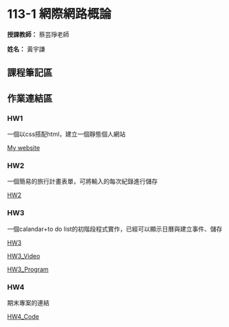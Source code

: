 # 113-1 網際網路概論

**授課教師：** 蔡芸琤老師

**姓名：** 黃宇謙

## 課程筆記區
## 作業連結區
### HW1 
一個以css搭配html，建立一個靜態個人網站

[My website](https://arthurarthurarthur0817.github.io/Website/)

### HW2
一個簡易的旅行計畫表單，可將輸入的每次紀錄進行儲存

[HW2](https://youtu.be/R8iDpLFDLok)

### HW3
一個calandar+to do list的初階段程式實作，已經可以顯示日曆與建立事件、儲存

[HW3](https://youtu.be/Q39oawEFj0A?si=FBy8Jyehs7cUaJLV)

[HW3_Video](https://youtu.be/RYi0gbDHV1M)

[HW3_Program](https://github.com/ArthurArthurArthur0817/Web/tree/main/HW3)

### HW4

期末專案的連結

[HW4_Code](https://github.com/ArthurArthurArthur0817/Calendar.git)

